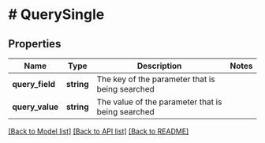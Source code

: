 # # QuerySingle

## Properties

Name | Type | Description | Notes
------------ | ------------- | ------------- | -------------
**query_field** | **string** | The key of the parameter that is being searched |
**query_value** | **string** | The value of the parameter that is being searched |

[[Back to Model list]](../../README.md#models) [[Back to API list]](../../README.md#endpoints) [[Back to README]](../../README.md)
